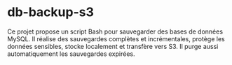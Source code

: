 # db-backup-s3
Ce projet propose un script Bash pour sauvegarder des bases de données MySQL. Il réalise des sauvegardes complètes et incrémentales, protège les données sensibles, stocke localement et transfère vers S3. Il purge aussi automatiquement les sauvegardes expirées.
